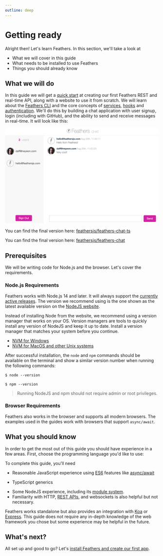```yaml
---
outline: deep
---
```


# Getting ready

Alright then! Let's learn Feathers. In this section, we'll take a look at

- What we will cover in this guide
- What needs to be installed to use Feathers
- Things you should already know

## What we will do

In this guide we will get a [quick start](./starting.md) at creating our first Feathers REST and real-time API, along with a website to use it from scratch. We will learn about the [Feathers CLI](./generator.md) and the core concepts of [services](./services.md), [hooks](./hooks.md) and [authentication](./authentication.md).  We'll do this by building a chat application with user signup, login (including with GitHub), and the ability to send and receive messages in real-time. It will look like this:

![The Feathers chat application](./assets/feathers-chat.png)

<LanguageBlock global-id="ts">

You can find the final version here: [feathersjs/feathers-chat-ts](https://github.com/feathersjs/feathers-chat-ts)

</LanguageBlock>

<LanguageBlock global-id="js">

You can find the final version here: [feathersjs/feathers-chat](https://github.com/feathersjs/feathers-chat)

</LanguageBlock>

## Prerequisites

We will be writing code for Node.js and the browser. Let's cover the requirements.

### Node.js Requirements

Feathers works with Node.js 14 and later. It will always support the [currently active releases](https://github.com/nodejs/Release#release-schedule). The version we recommend using is the one shown as the latest available version on the [NodeJS website](https://nodejs.org/en/).

Instead of installing Node from the website, we recommend using a version manager that works on your OS.  Version managers are tools to quickly install any version of NodeJS and keep it up to date.  Install a version manager that matches your system before you continue.

- [NVM for Windows](https://github.com/coreybutler/nvm-windows)
- [NVM for MacOS and other Unix systems](https://github.com/creationix/nvm)

After successful installation, the `node` and `npm` commands should be available on the terminal and show a similar version number when running the following commands:

```
$ node --version
```

```
$ npm --version
```

<BlockQuote type="danger" label="Important">

Running NodeJS and npm should not require admin or root privileges.

</BlockQuote>

### Browser Requirements

Feathers also works in the browser and supports all modern browsers. The examples used in the guides work with browsers that support `async/await`.

## What you should know

In order to get the most out of this guide you should have experience in a few areas.  First, choose the programming language you'd like to use:

<BlockQuote label="Select a Programming Language">

  <LanguageSelect hide-label/>

</BlockQuote>

To complete this guide, you'll need


- Reasonable JavaScript experience using [ES6](http://es6-features.org/) features like [async/await](https://developer.mozilla.org/en-US/docs/Web/JavaScript/Reference/Statements/async_function)

<LanguageBlock global-id="ts" inline>

- TypeScript generics

</LanguageBlock>

- Some NodeJS experience, including its [module system](https://nodejs.org/api/modules.html).
- Familiarity with HTTP, [REST APIs](https://en.wikipedia.org/wiki/Representational_state_transfer), and websockets is also helpful but not necessary.

Feathers works standalone but also provides an integration with [Koa](../../api/koa.md) or [Express](../../api/express.md). This guide does not require any in-depth knowledge of the web framework you chose but some experience may be helpful in the future.

## What's next?

All set up and good to go? Let's [install Feathers and create our first app](./starting.md).
